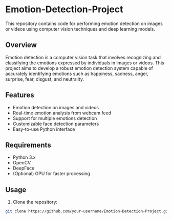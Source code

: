 # Emotion-Detection-Project


This repository contains code for performing emotion detection on images or videos using computer vision techniques and deep learning models.

## Overview

Emotion detection is a computer vision task that involves recognizing and classifying the emotions expressed by individuals in images or videos. This project aims to develop a robust emotion detection system capable of accurately identifying emotions such as happiness, sadness, anger, surprise, fear, disgust, and neutrality.

## Features

- Emotion detection on images and videos
- Real-time emotion analysis from webcam feed
- Support for multiple emotions detection
- Customizable face detection parameters
- Easy-to-use Python interface

## Requirements

- Python 3.x
- OpenCV
- DeepFace
- (Optional) GPU for faster processing

## Usage

1. Clone the repository:

```bash
git clone https://github.com/your-username/Emotion-Detection-Project.git
